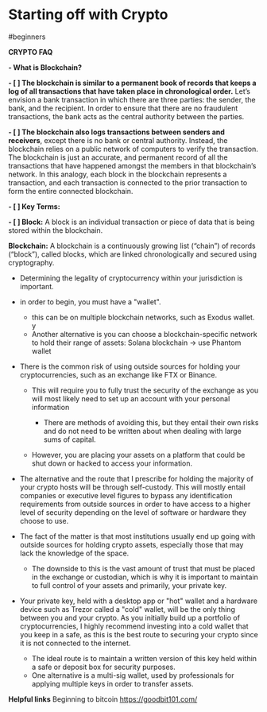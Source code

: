 # Starting off with Crypto
#beginners 

**CRYPTO FAQ**

**- What is Blockchain?**

**- [ ]  The blockchain is similar to a permanent book of records that keeps a log of all transactions that have taken place in chronological order.**
Let’s envision a bank transaction in which there are three parties: the sender, the bank, and the recipient. In order to ensure that there are no fraudulent transactions, the bank acts as the central authority between the parties.

**- [ ]  The blockchain also logs transactions between senders and receivers**, except there is no bank or central authority. Instead, the blockchain relies on a public network of computers to verify the transaction. The blockchain is just an accurate, and permanent record of all the transactions that have happened amongst the members in that blockchain’s network. In this analogy, each block in the blockchain represents a transaction, and each transaction is connected to the prior transaction to form the entire connected blockchain.

**- [ ]  Key Terms:**

**- [ ]  Block:** A block is an individual transaction or piece of data that is being stored within the blockchain.

**Blockchain:** A blockchain is a continuously growing list (“chain”) of records (“block”), called blocks, which are linked chronologically and secured using cryptography.

- Determining the legality of cryptocurrency within your jurisdiction is important.
- in order to begin, you must have a "wallet".
    - this can be on multiple blockchain networks, such as Exodus wallet. y
    - Another alternative is you can choose a blockchain-specific network to hold their range of assets: Solana blockchain → use Phantom wallet

- There is the common risk of using outside sources for holding your cryptocurrencies, such as an exchange like FTX or Binance.
    - This will require you to fully trust the security of the exchange as you will most likely need to set up an account with your personal information
        - There are methods of avoiding this, but they entail their own risks and do not need to be written about when dealing with large sums of capital.

    - However, you are placing your assets on a platform that could be shut down or hacked to access your information.
- The alternative and the route that I prescribe for holding the majority of your crypto hosts will be through self-custody. This will mostly entail companies or executive level figures to bypass any identification requirements from outside sources in order to have access to a higher level of security depending on the level of software or hardware they choose to use.

- The fact of the matter is that most institutions usually end up going with outside sources for holding crypto assets, especially those that may lack the knowledge of the space.
    - The downside to this is the vast amount of trust that must be placed in the exchange or custodian, which is why it is important to maintain to full control of your assets and primarily, your private key.

- Your private key, held with a desktop app or "hot" wallet and a hardware device such as Trezor called a "cold" wallet, will be the only thing between you and your crypto. As you initially build up a portfolio of cryptocurrencies, I highly recommend investing into a cold wallet that you keep in a safe, as this is the best route to securing your crypto since it is not connected to the internet.

    - The ideal route is to maintain a written version of this key held within a safe or deposit box for security purposes.
    - One alternative is a multi-sig wallet, used by professionals for applying multiple keys in order to transfer assets.

**Helpful links**
Beginning to bitcoin
https://goodbit101.com/